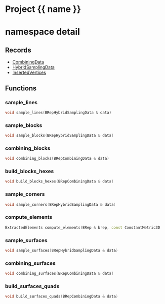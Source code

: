<script setup>
import {useRoute} from 'vitepress'
const {path} = useRoute()
const tokens = path.split('/')
const words = tokens[2].split('-');
for (let i = 0; i < words.length; i++) {
    words[i] = words[i].charAt(0).toUpperCase() + words[i].slice(1);
    words[i] = words[i].replace('geode', 'Geode')
}
const name = words.join('-');
</script>
# Project {{ name }}

# namespace detail



## Records

* [CombiningData](CombiningData.md)
* [HybridSamplingData](HybridSamplingData.md)
* [InsertedVertices](InsertedVertices.md)


## Functions

### sample_lines

```cpp
void sample_lines(BRepHybridSamplingData & data)
```


### sample_blocks

```cpp
void sample_blocks(BRepHybridSamplingData & data)
```


### combining_blocks

```cpp
void combining_blocks(BRepCombiningData & data)
```


### build_blocks_hexes

```cpp
void build_blocks_hexes(BRepCombiningData & data)
```


### sample_corners

```cpp
void sample_corners(BRepHybridSamplingData & data)
```


### compute_elements

```cpp
ExtractedElements compute_elements(BRep & brep, const ConstantMetric3D & metric)
```


### sample_surfaces

```cpp
void sample_surfaces(BRepHybridSamplingData & data)
```


### combining_surfaces

```cpp
void combining_surfaces(BRepCombiningData & data)
```


### build_surfaces_quads

```cpp
void build_surfaces_quads(BRepCombiningData & data)
```





